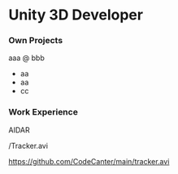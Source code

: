 # Unity 3D Developer

### Own Projects
aaa @ bbb
- aa
- aa
- cc

### Work Experience
AIDAR

/Tracker.avi

https://github.com/CodeCanter/main/tracker.avi
